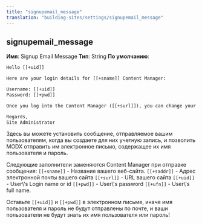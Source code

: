 ```yaml
---
title: "signupemail_message"
translation: "building-sites/settings/signupemail_message"
---
```


## signupemail\_message

**Имя**: Signup Email Message
**Тип**: String
**По умолчанию**:

``` html
Hello [[+uid]]

Here are your login details for [[+sname]] Content Manager:

Username: [[+uid]]
Password: [[+pwd]]

Once you log into the Content Manager ([[+surl]]), you can change your password.

Regards,
Site Administrator
```

Здесь вы можете установить сообщение, отправляемое вашим пользователям, когда вы создаете для них учетную запись, и позволить MODX отправить им электронное письмо, содержащее их имя пользователя и пароль.

Следующие заполнители заменяются Content Manager при отправке сообщения: `[[+sname]]` - Название вашего веб-сайта.
`[[+saddr]]` - Адрес электронной почты вашего сайта
`[[+surl]]` - URL вашего сайта
`[[+uid]]` - User\\'s Login name or id
`[[+pwd]]` - User\\'s password
`[[+ufn]]` - User\\'s full name.

Оставьте `[[+uid]]` и `[[+pwd]]` в электронном письме, иначе имя пользователя и пароль не будут отправлены по почте, и ваши пользователи не будут знать их имя пользователя или пароль!
